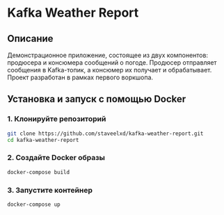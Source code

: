 # Kafka Weather Report
## Описание 
Демонстрационное приложение, состоящее из двух компонентов: продюсера и консюмера сообщений о погоде. Продюсер отправляет сообщения в Kafka-топик, а консюмер их получает и обрабатывает. Проект разработан в рамках первого воркшопа.
## Установка и запуск с помощью Docker

### 1. Клонируйте репозиторий

```bash
git clone https://github.com/staveelxd/kafka-weather-report.git
cd kafka-weather-report
```
### 2. Создайте Docker образы
```bash
docker-compose build 
```
### 3. Запустите контейнер
```bash
docker-compose up
```
